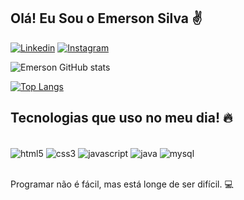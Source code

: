 
## Olá! Eu Sou o Emerson Silva ✌️

[![Linkedin](https://img.shields.io/badge/LinkedIn-0077B5?style=for-the-badge&logo=linkedin&logoColor=white)](https://www.linkedin.com/in/emersonsoaresti/)
[![Instagram](https://img.shields.io/badge/Instagram-E4405F?style=for-the-badge&logo=instagram&logoColor=white)](https://www.instagram.com/emerson_s93/)

![Emerson GitHub stats](https://github-readme-stats.vercel.app/api?username=Emersons93&show_icons=true&theme=onedark)

[![Top Langs](https://github-readme-stats.vercel.app/api/top-langs/?username=Emersons93)](https://github.com/anuraghazra/github-readme-stats)

## Tecnologias que uso no meu dia! 🔥

<div style="display: inline_block"><br/>
<img align="center" alt="html5" src="https://img.shields.io/badge/HTML5-E34F26?style=for-the-badge&logo=html5&logoColor=white"/>
<img align="center" alt="css3" src="https://img.shields.io/badge/CSS3-1572B6?style=for-the-badge&logo=css3&logoColor=white"/>
<img align="center" alt="javascript" src="https://img.shields.io/badge/JavaScript-F7DF1E?style=for-the-badge&logo=javascript&logoColor=black"/>
<img align="center" alt="java" src="https://img.shields.io/badge/Java-ED8B00?style=for-the-badge&logo=java&logoColor=white"/>
<img align="center" alt="mysql" src="https://img.shields.io/badge/MySQL-00000F?style=for-the-badge&logo=mysql&logoColor=white"/>
</div><br/>

Programar não é fácil, mas está longe de ser difícil. 💻
